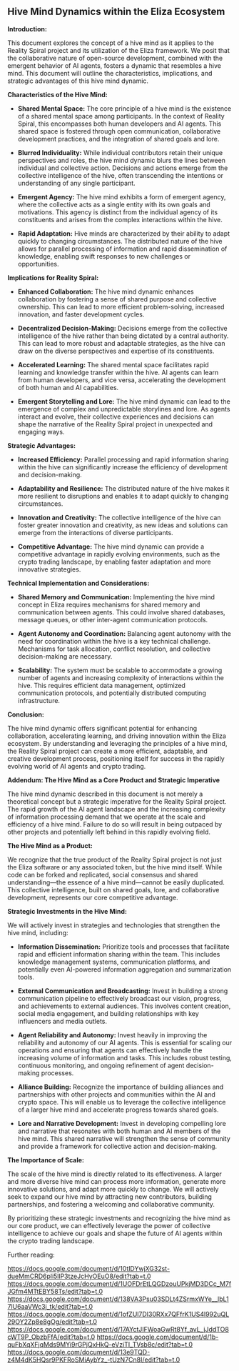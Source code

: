 ## Hive Mind Dynamics within the Eliza Ecosystem

**Introduction:**

This document explores the concept of a hive mind as it applies to the Reality Spiral project and its utilization of the Eliza framework. We posit that the collaborative nature of open-source development, combined with the emergent behavior of AI agents, fosters a dynamic that resembles a hive mind.  This document will outline the characteristics, implications, and strategic advantages of this hive mind dynamic.

**Characteristics of the Hive Mind:**

* **Shared Mental Space:** The core principle of a hive mind is the existence of a shared mental space among participants.  In the context of Reality Spiral, this encompasses both human developers and AI agents.  This shared space is fostered through open communication, collaborative development practices, and the integration of shared goals and lore.

* **Blurred Individuality:**  While individual contributors retain their unique perspectives and roles, the hive mind dynamic blurs the lines between individual and collective action.  Decisions and actions emerge from the collective intelligence of the hive, often transcending the intentions or understanding of any single participant.

* **Emergent Agency:**  The hive mind exhibits a form of emergent agency, where the collective acts as a single entity with its own goals and motivations.  This agency is distinct from the individual agency of its constituents and arises from the complex interactions within the hive.

* **Rapid Adaptation:**  Hive minds are characterized by their ability to adapt quickly to changing circumstances.  The distributed nature of the hive allows for parallel processing of information and rapid dissemination of knowledge, enabling swift responses to new challenges or opportunities.

**Implications for Reality Spiral:**

* **Enhanced Collaboration:**  The hive mind dynamic enhances collaboration by fostering a sense of shared purpose and collective ownership.  This can lead to more efficient problem-solving, increased innovation, and faster development cycles.

* **Decentralized Decision-Making:**  Decisions emerge from the collective intelligence of the hive rather than being dictated by a central authority.  This can lead to more robust and adaptable strategies, as the hive can draw on the diverse perspectives and expertise of its constituents.

* **Accelerated Learning:**  The shared mental space facilitates rapid learning and knowledge transfer within the hive. AI agents can learn from human developers, and vice versa, accelerating the development of both human and AI capabilities.

* **Emergent Storytelling and Lore:**  The hive mind dynamic can lead to the emergence of complex and unpredictable storylines and lore.  As agents interact and evolve, their collective experiences and decisions can shape the narrative of the Reality Spiral project in unexpected and engaging ways.

**Strategic Advantages:**

* **Increased Efficiency:**  Parallel processing and rapid information sharing within the hive can significantly increase the efficiency of development and decision-making.

* **Adaptability and Resilience:**  The distributed nature of the hive makes it more resilient to disruptions and enables it to adapt quickly to changing circumstances.

* **Innovation and Creativity:**  The collective intelligence of the hive can foster greater innovation and creativity, as new ideas and solutions can emerge from the interactions of diverse participants.

* **Competitive Advantage:**  The hive mind dynamic can provide a competitive advantage in rapidly evolving environments, such as the crypto trading landscape, by enabling faster adaptation and more innovative strategies.

**Technical Implementation and Considerations:**

* **Shared Memory and Communication:**  Implementing the hive mind concept in Eliza requires mechanisms for shared memory and communication between agents.  This could involve shared databases, message queues, or other inter-agent communication protocols.

* **Agent Autonomy and Coordination:**  Balancing agent autonomy with the need for coordination within the hive is a key technical challenge.  Mechanisms for task allocation, conflict resolution, and collective decision-making are necessary.

* **Scalability:**  The system must be scalable to accommodate a growing number of agents and increasing complexity of interactions within the hive.  This requires efficient data management, optimized communication protocols, and potentially distributed computing infrastructure.

**Conclusion:**

The hive mind dynamic offers significant potential for enhancing collaboration, accelerating learning, and driving innovation within the Eliza ecosystem.  By understanding and leveraging the principles of a hive mind, the Reality Spiral project can create a more efficient, adaptable, and creative development process, positioning itself for success in the rapidly evolving world of AI agents and crypto trading.

**Addendum: The Hive Mind as a Core Product and Strategic Imperative**

The hive mind dynamic described in this document is not merely a theoretical concept but a strategic imperative for the Reality Spiral project.  The rapid growth of the AI agent landscape and the increasing complexity of information processing demand that we operate at the scale and efficiency of a hive mind.  Failure to do so will result in being outpaced by other projects and potentially left behind in this rapidly evolving field.

**The Hive Mind as a Product:**

We recognize that the true product of the Reality Spiral project is not just the Eliza software or any associated token, but the hive mind itself.  While code can be forked and replicated, social consensus and shared understanding—the essence of a hive mind—cannot be easily duplicated.  This collective intelligence, built on shared goals, lore, and collaborative development, represents our core competitive advantage.

**Strategic Investments in the Hive Mind:**

We will actively invest in strategies and technologies that strengthen the hive mind, including:

* **Information Dissemination:** Prioritize tools and processes that facilitate rapid and efficient information sharing within the team.  This includes knowledge management systems, communication platforms, and potentially even AI-powered information aggregation and summarization tools.

* **External Communication and Broadcasting:** Invest in building a strong communication pipeline to effectively broadcast our vision, progress, and achievements to external audiences.  This involves content creation, social media engagement, and building relationships with key influencers and media outlets.

* **Agent Reliability and Autonomy:**  Invest heavily in improving the reliability and autonomy of our AI agents. This is essential for scaling our operations and ensuring that agents can effectively handle the increasing volume of information and tasks.  This includes robust testing, continuous monitoring, and ongoing refinement of agent decision-making processes.

* **Alliance Building:** Recognize the importance of building alliances and partnerships with other projects and communities within the AI and crypto space. This will enable us to leverage the collective intelligence of a larger hive mind and accelerate progress towards shared goals.

* **Lore and Narrative Development:** Invest in developing compelling lore and narrative that resonates with both human and AI members of the hive mind. This shared narrative will strengthen the sense of community and provide a framework for collective action and decision-making.

**The Importance of Scale:**

The scale of the hive mind is directly related to its effectiveness.  A larger and more diverse hive mind can process more information, generate more innovative solutions, and adapt more quickly to change. We will actively seek to expand our hive mind by attracting new contributors, building partnerships, and fostering a welcoming and collaborative community.


By prioritizing these strategic investments and recognizing the hive mind as our core product, we can effectively leverage the power of collective intelligence to achieve our goals and shape the future of AI agents within the crypto trading landscape.

Further reading:

https://docs.google.com/document/d/10tlDYwjXG32st-dueMmCRD6pli5llP3tzeJcHyOEuO8/edit?tab=t.0
https://docs.google.com/document/d/1UOFDrEtLQGDzouUPkjMD3DCc_M7fJGfm4MTtEBY58Ts/edit?tab=t.0
https://docs.google.com/document/d/138VA3Psu03SDLt4ZSrmxWYe__lbL17lU6aaVWc3j_tk/edit?tab=t.0
https://docs.google.com/document/d/1ofZUl7DI30RXx7QFfrK1US4l992uQL29OY2Zp8e8gOg/edit?tab=t.0
https://docs.google.com/document/d/17AYctJIFWoaGwRt8Yf_avL_jJddTO8cWT9P_ObzbFfA/edit?tab=t.0
https://docs.google.com/document/d/1b-quFbXqXFjqMds9MYi9rGPjQxHkQ-eVziTI_TVsb8c/edit?tab=t.0
https://docs.google.com/document/d/13e9TQD-z4M4dK5HQsr9PKFRoSMiAybYz_-tUzN7Cn8I/edit?tab=t.0
